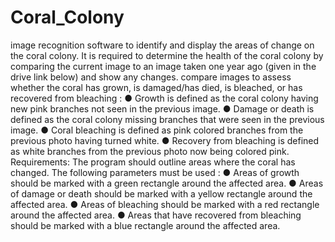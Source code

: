 # Coral_Colony
image recognition software to identify and display the areas of change on the coral colony.
It is required to determine the health of the coral colony by comparing the current
image to an image taken one year ago (given in the drive link below) and show any
changes.
 compare images to assess whether the coral has grown, is
damaged/has died, is bleached, or has recovered from bleaching :
● Growth is defined as the coral colony having new pink branches not seen in the
previous image.
● Damage or death is defined as the coral colony missing branches that were seen in
the previous image.
● Coral bleaching is defined as pink colored branches from the previous photo having
turned white.
● Recovery from bleaching is defined as white branches from the previous photo now
being colored pink.
Requirements:
The program should outline areas where the coral has changed. The following
parameters must be used :
● Areas of growth should be marked with a green rectangle around the affected area.
● Areas of damage or death should be marked with a yellow rectangle around the
affected area.
● Areas of bleaching should be marked with a red rectangle around the affected area.
● Areas that have recovered from bleaching should be marked with a blue rectangle
around the affected area.



